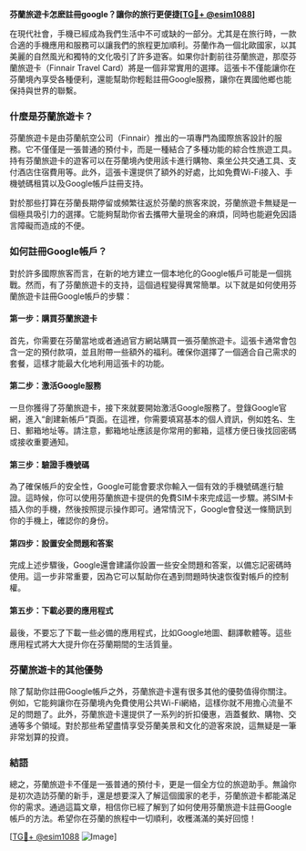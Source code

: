 **芬蘭旅遊卡怎麽註冊google？讓你的旅行更便捷[[TG💪+ @esim1088](https://t.me/s/esim1088)]**

在現代社會，手機已經成為我們生活中不可或缺的一部分。尤其是在旅行時，一款合適的手機應用和服務可以讓我們的旅程更加順利。芬蘭作為一個北歐國家，以其美麗的自然風光和獨特的文化吸引了許多遊客。如果你計劃前往芬蘭旅遊，那麼芬蘭旅遊卡（Finnair Travel Card）將是一個非常實用的選擇。這張卡不僅能讓你在芬蘭境內享受各種便利，還能幫助你輕鬆註冊Google服務，讓你在異國他鄉也能保持與世界的聯繫。

### 什麼是芬蘭旅遊卡？

芬蘭旅遊卡是由芬蘭航空公司（Finnair）推出的一項專門為國際旅客設計的服務。它不僅僅是一張普通的預付卡，而是一種結合了多種功能的綜合性旅遊工具。持有芬蘭旅遊卡的遊客可以在芬蘭境內使用該卡進行購物、乘坐公共交通工具、支付酒店住宿費用等。此外，這張卡還提供了額外的好處，比如免費Wi-Fi接入、手機號碼租賃以及Google帳戶註冊支持。

對於那些打算在芬蘭長期停留或頻繁往返於芬蘭的旅客來說，芬蘭旅遊卡無疑是一個極具吸引力的選擇。它能夠幫助你省去攜帶大量現金的麻煩，同時也能避免因語言障礙而造成的不便。

### 如何註冊Google帳戶？

對於許多國際旅客而言，在新的地方建立一個本地化的Google帳戶可能是一個挑戰。然而，有了芬蘭旅遊卡的支持，這個過程變得異常簡單。以下就是如何使用芬蘭旅遊卡註冊Google帳戶的步驟：

#### 第一步：購買芬蘭旅遊卡

首先，你需要在芬蘭當地或者通過官方網站購買一張芬蘭旅遊卡。這張卡通常會包含一定的預付款項，並且附帶一些額外的福利。確保你選擇了一個適合自己需求的套餐，這樣才能最大化地利用這張卡的功能。

#### 第二步：激活Google服務

一旦你獲得了芬蘭旅遊卡，接下來就要開始激活Google服務了。登錄Google官網，進入“創建新帳戶”頁面。在這裡，你需要填寫基本的個人資訊，例如姓名、生日、郵箱地址等。請注意，郵箱地址應該是你常用的郵箱，這樣方便日後找回密碼或接收重要通知。

#### 第三步：驗證手機號碼

為了確保帳戶的安全性，Google可能會要求你輸入一個有效的手機號碼進行驗證。這時候，你可以使用芬蘭旅遊卡提供的免費SIM卡來完成這一步驟。將SIM卡插入你的手機，然後按照提示操作即可。通常情況下，Google會發送一條簡訊到你的手機上，確認你的身份。

#### 第四步：設置安全問題和答案

完成上述步驟後，Google還會建議你設置一些安全問題和答案，以備忘記密碼時使用。這一步非常重要，因為它可以幫助你在遇到問題時快速恢復對帳戶的控制權。

#### 第五步：下載必要的應用程式

最後，不要忘了下載一些必備的應用程式，比如Google地圖、翻譯軟體等。這些應用程式將大大提升你在芬蘭期間的生活質量。

### 芬蘭旅遊卡的其他優勢

除了幫助你註冊Google帳戶之外，芬蘭旅遊卡還有很多其他的優勢值得你關注。例如，它能夠讓你在芬蘭境內免費使用公共Wi-Fi網絡，這樣你就不用擔心流量不足的問題了。此外，芬蘭旅遊卡還提供了一系列的折扣優惠，涵蓋餐飲、購物、交通等多个領域。對於那些希望盡情享受芬蘭美景和文化的遊客來說，這無疑是一筆非常划算的投資。

### 結語

總之，芬蘭旅遊卡不僅是一張普通的預付卡，更是一個全方位的旅遊助手。無論你是初次造訪芬蘭的新手，還是想要深入了解這個國家的老手，芬蘭旅遊卡都能滿足你的需求。通過這篇文章，相信你已經了解到了如何使用芬蘭旅遊卡註冊Google帳戶的方法。希望你在芬蘭的旅程中一切順利，收穫滿滿的美好回憶！

[[TG💪+ @esim1088](https://t.me/s/esim1088) ![Image](https://i.postimg.cc/4NQfJmqS/Snipaste-2025-05-13-00-14-12.png)]